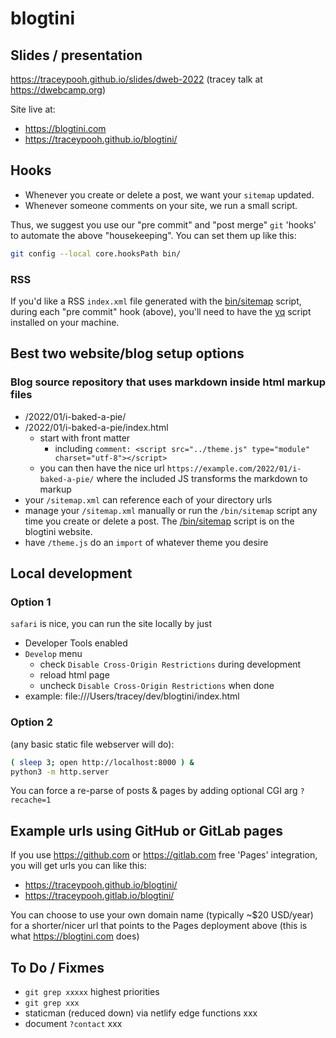# blogtini

## Slides / presentation
https://traceypooh.github.io/slides/dweb-2022
(tracey talk at https://dwebcamp.org)

Site live at:
- https://blogtini.com
- https://traceypooh.github.io/blogtini/

## Hooks
- Whenever you create or delete a post, we want your `sitemap` updated.
- Whenever someone comments on your site, we run a small script.

Thus, we suggest you use our "pre commit" and "post merge" `git` 'hooks' to automate the above "housekeeping".  You can set them up like this:
```sh
git config --local core.hooksPath bin/
```

### RSS
If you'd like a RSS `index.xml` file generated with the [bin/sitemap](bin/sitemap) script,
during each "pre commit" hook (above), you'll need to have the
[yq](https://github.com/mikefarah/yq#install) script installed on your machine.



## Best two website/blog setup options
### Blog source repository that uses markdown inside html markup files
- /2022/01/i-baked-a-pie/
- /2022/01/i-baked-a-pie/index.html
  - start with front matter
    - including `comment: <script src="../theme.js" type="module" charset="utf-8"></script>`
  - you can then have the nice url `https://example.com/2022/01/i-baked-a-pie/` where the included JS transforms the markdown to markup
- your `/sitemap.xml` can reference each of your directory urls
- manage your `/sitemap.xml` manually or run the `/bin/sitemap` script any time you create or delete a post.
  The [/bin/sitemap](https://github.com/traceypooh/blogtini/blob/main/bin/sitemap) script is on the blogtini website.
- have `/theme.js` do an `import` of whatever theme you desire




## Local development
### Option 1
`safari` is nice, you can run the site locally by just
- Developer Tools enabled
- `Develop` menu
  - check `Disable Cross-Origin Restrictions` during development
  - reload html page
  - uncheck `Disable Cross-Origin Restrictions` when done
- example: file:///Users/tracey/dev/blogtini/index.html

### Option 2
(any basic static file webserver will do):
```bash
( sleep 3; open http://localhost:8000 ) &
python3 -m http.server
```

You can force a re-parse of posts & pages by adding optional CGI arg `?recache=1`

## Example urls using GitHub or GitLab pages
If you use https://github.com or https://gitlab.com free 'Pages' integration, you will get urls you can like this:
- https://traceypooh.github.io/blogtini/
- https://traceypooh.gitlab.io/blogtini/

You can choose to use your own domain name (typically ~$20 USD/year) for a shorter/nicer url that points to the Pages deployment above (this is what https://blogtini.com does)


## To Do / Fixmes
- `git grep xxxxx` highest priorities
- `git grep xxx`
- staticman (reduced down) via netlify edge functions xxx
- document `?contact` xxx
